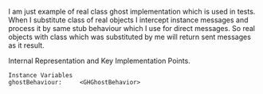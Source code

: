 I am just example of real class ghost implementation which is used in tests. 
When I substitute class of real objects I intercept instance messages and process it by same stub behaviour which I use for direct messages. 
So real objects with class which was substituted by me will return sent messages as it result.
    
Internal Representation and Key Implementation Points.

    Instance Variables
	ghostBehaviour:		<GHGhostBehavior>
